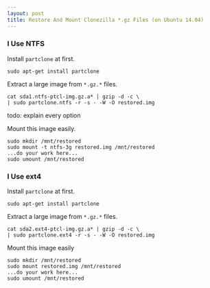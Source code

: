 ```yaml
---
layout: post
title: Restore And Mount Clonezilla *.gz Files (on Ubuntu 14.04)
---
```


### I Use NTFS

Install `partclone` at first.

```
sudo apt-get install partclone
```

Extract a large image from `*.gz.*` files.

```
cat sda1.ntfs-ptcl-img.gz.a* | gzip -d -c \
| sudo partclone.ntfs -r -s - -W -O restored.img
```

todo: explain every option

Mount this image easily.

```
sudo mkdir /mnt/restored
sudo mount -t ntfs-3g restored.img /mnt/restored
...do your work here...
sudo umount /mnt/restored
```

### I Use ext4

Install `partclone` at first.

```
sudo apt-get install partclone
```

Extract a large image from `*.gz.*` files.

```
cat sda2.ext4-ptcl-img.gz.a* | gzip -d -c \
| sudo partclone.ext4 -r -s - -W -O restored.img
```

Mount this image easily

```
sudo mkdir /mnt/restored
sudo mount restored.img /mnt/restored
...do your work here...
sudo umount /mnt/restored
```
